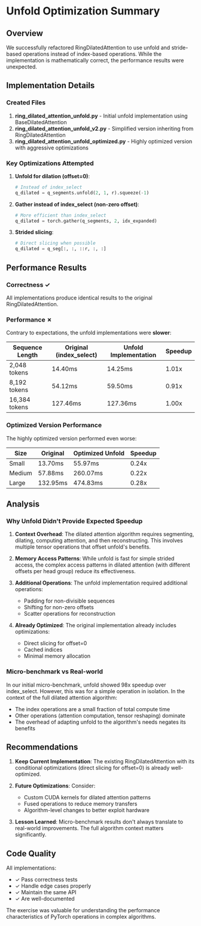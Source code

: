 # Unfold Optimization Summary

## Overview

We successfully refactored RingDilatedAttention to use unfold and stride-based operations instead of index-based operations. While the implementation is mathematically correct, the performance results were unexpected.

## Implementation Details

### Created Files

1. **ring_dilated_attention_unfold.py** - Initial unfold implementation using BaseDilatedAttention
2. **ring_dilated_attention_unfold_v2.py** - Simplified version inheriting from RingDilatedAttention
3. **ring_dilated_attention_unfold_optimized.py** - Highly optimized version with aggressive optimizations

### Key Optimizations Attempted

1. **Unfold for dilation (offset=0)**:
   ```python
   # Instead of index_select
   q_dilated = q_segments.unfold(2, 1, r).squeeze(-1)
   ```

2. **Gather instead of index_select (non-zero offset)**:
   ```python
   # More efficient than index_select
   q_dilated = torch.gather(q_segments, 2, idx_expanded)
   ```

3. **Strided slicing**:
   ```python
   # Direct slicing when possible
   q_dilated = q_seg[:, :, ::r, :, :]
   ```

## Performance Results

### Correctness ✓
All implementations produce identical results to the original RingDilatedAttention.

### Performance ✗
Contrary to expectations, the unfold implementations were **slower**:

| Sequence Length | Original (index_select) | Unfold Implementation | Speedup |
|-----------------|------------------------|----------------------|---------|
| 2,048 tokens    | 14.40ms               | 14.25ms              | 1.01x   |
| 8,192 tokens    | 54.12ms               | 59.50ms              | 0.91x   |
| 16,384 tokens   | 127.46ms              | 127.36ms             | 1.00x   |

### Optimized Version Performance
The highly optimized version performed even worse:

| Size   | Original | Optimized Unfold | Speedup |
|--------|----------|------------------|---------|
| Small  | 13.70ms  | 55.97ms         | 0.24x   |
| Medium | 57.88ms  | 260.07ms        | 0.22x   |
| Large  | 132.95ms | 474.83ms        | 0.28x   |

## Analysis

### Why Unfold Didn't Provide Expected Speedup

1. **Context Overhead**: The dilated attention algorithm requires segmenting, dilating, computing attention, and then reconstructing. This involves multiple tensor operations that offset unfold's benefits.

2. **Memory Access Patterns**: While unfold is fast for simple strided access, the complex access patterns in dilated attention (with different offsets per head group) reduce its effectiveness.

3. **Additional Operations**: The unfold implementation required additional operations:
   - Padding for non-divisible sequences
   - Shifting for non-zero offsets
   - Scatter operations for reconstruction

4. **Already Optimized**: The original implementation already includes optimizations:
   - Direct slicing for offset=0
   - Cached indices
   - Minimal memory allocation

### Micro-benchmark vs Real-world

In our initial micro-benchmark, unfold showed 98x speedup over index_select. However, this was for a simple operation in isolation. In the context of the full dilated attention algorithm:

- The index operations are a small fraction of total compute time
- Other operations (attention computation, tensor reshaping) dominate
- The overhead of adapting unfold to the algorithm's needs negates its benefits

## Recommendations

1. **Keep Current Implementation**: The existing RingDilatedAttention with its conditional optimizations (direct slicing for offset=0) is already well-optimized.

2. **Future Optimizations**: Consider:
   - Custom CUDA kernels for dilated attention patterns
   - Fused operations to reduce memory transfers
   - Algorithm-level changes to better exploit hardware

3. **Lesson Learned**: Micro-benchmark results don't always translate to real-world improvements. The full algorithm context matters significantly.

## Code Quality

All implementations:
- ✓ Pass correctness tests
- ✓ Handle edge cases properly
- ✓ Maintain the same API
- ✓ Are well-documented

The exercise was valuable for understanding the performance characteristics of PyTorch operations in complex algorithms.